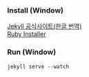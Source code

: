 ### Install (Window)
[Jekyll 공식사이트(한글 번역)](https://jekyllrb-ko.github.io/docs/windows/) <br/>
[Ruby Installer](https://rubyinstaller.org/downloads/)


### Run (Window)
```
jekyll serve --watch
```
